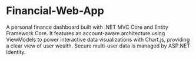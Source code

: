 # Financial-Web-App
A personal finance dashboard built with .NET MVC Core and Entity Framework Core. It features an account-aware architecture using ViewModels to power interactive data visualizations with Chart.js, providing a clear view of user wealth. Secure multi-user data is managed by ASP.NET Identity.
